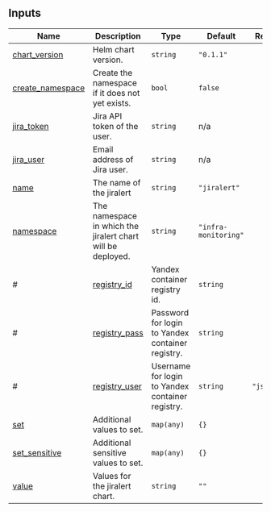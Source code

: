 ## Inputs

| Name | Description | Type | Default | Required |
|------|-------------|------|---------|:--------:|
| <a name="input_chart_version"></a> [chart\_version](#input\_chart\_version) | Helm chart version. | `string` | `"0.1.1"` | no |
| <a name="input_create_namespace"></a> [create\_namespace](#input\_create\_namespace) | Create the namespace if it does not yet exists. | `bool` | `false` | no |
| <a name="input_jira_token"></a> [jira\_token](#input\_jira\_token) | Jira API token of the user. | `string` | n/a | yes |
| <a name="input_jira_user"></a> [jira\_user](#input\_jira\_user) | Email address of Jira user. | `string` | n/a | yes |
| <a name="input_name"></a> [name](#input\_name) | The name of the jiralert | `string` | `"jiralert"` | no |
| <a name="input_namespace"></a> [namespace](#input\_namespace) | The namespace in which the jiralert chart will be deployed. | `string` | `"infra-monitoring"` | no |
#| <a name="input_registry_id"></a> [registry\_id](#input\_registry\_id) | Yandex container registry id. | `string` | n/a | yes |
#| <a name="input_registry_pass"></a> [registry\_pass](#input\_registry\_pass) | Password for login to Yandex container registry. | `string` | n/a | yes |
#| <a name="input_registry_user"></a> [registry\_user](#input\_registry\_user) | Username for login to Yandex container registry. | `string` | `"json_key"` | no |
| <a name="input_set"></a> [set](#input\_set) | Additional values to set. | `map(any)` | `{}` | no |
| <a name="input_set_sensitive"></a> [set\_sensitive](#input\_set\_sensitive) | Additional sensitive values to set. | `map(any)` | `{}` | no |
| <a name="input_value"></a> [value](#input\_value) | Values for the jiralert chart. | `string` | `""` | no |
